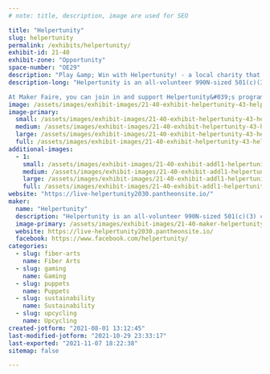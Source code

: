 ```yaml
---
# note: title, description, image are used for SEO

title: "Helpertunity"
slug: helpertunity
permalink: /exhibits/helpertunity/
exhibit-id: 21-40
exhibit-zone: "Opportunity"
space-number: "OE29"
description: "Play &amp; Win with Helpertunity! - a local charity that empowers elderly, disabled, &amp; itinerant Makers!"
description-long: "Helpertunity is an all-volunteer 990N-sized 501(c)(3) charity, founded in 2010, that empowers elderly, disabled, and itinerant makers, their caregivers, and their community. The small charity collects and provides upcycled activity resources, craft supplies, and maker-training for its participants&#039; creative and purposeful voluntainment.  Helpertunity&#039;s community-volunteers visit nursing homes and other facilities to provide crafts classes, adaptive games, and holiday festivities, and also packs kits for patients&#039; independent/in-room activity.  With our year 2020-2030 focus on eco-beneficial arts, technology, and vintage carnival-style gameplay; Helpertunity has been researching, advocating, and prototyping ways for greater adaptive technology and play-space access for all ages and abilities. 

At Maker Faire, you can join in and support Helpertunity&#039;s programs by donating /subscribing to sponsor the charity&#039;s unique community efforts; and take part in their fun and games!   Enjoy Helpertunity&#039;s spin-and-win wheel / plush-rescue-pet adoption -or-  Try your hand at Helpertunity&#039;s bottle-bricking interactive art demonstration; that helps the planet by repurposing plastics -or- Show off your sparkle by selecting one of Helpertunity&#039;s artisan-applied glitter tattoos or another unique elder-crafted gift item."
image: /assets/images/exhibit-images/21-40-exhibit-helpertunity-43-helpertunity-fundraiser-booth-at-fl-family-cafe-disability-services-expo-event-378-large.jpg
image-primary: 
  small: /assets/images/exhibit-images/21-40-exhibit-helpertunity-43-helpertunity-fundraiser-booth-at-fl-family-cafe-disability-services-expo-event-378-small.jpg
  medium: /assets/images/exhibit-images/21-40-exhibit-helpertunity-43-helpertunity-fundraiser-booth-at-fl-family-cafe-disability-services-expo-event-378-medium.jpg
  large: /assets/images/exhibit-images/21-40-exhibit-helpertunity-43-helpertunity-fundraiser-booth-at-fl-family-cafe-disability-services-expo-event-378-large.jpg
  full: /assets/images/exhibit-images/21-40-exhibit-helpertunity-43-helpertunity-fundraiser-booth-at-fl-family-cafe-disability-services-expo-event-378-full.jpg
additional-images: 
  - 1:
    small: /assets/images/exhibit-images/21-40-exhibit-addl1-helpertunity-helpertunity-logo-small.png
    medium: /assets/images/exhibit-images/21-40-exhibit-addl1-helpertunity-helpertunity-logo-medium.png
    large: /assets/images/exhibit-images/21-40-exhibit-addl1-helpertunity-helpertunity-logo-large.png
    full: /assets/images/exhibit-images/21-40-exhibit-addl1-helpertunity-helpertunity-logo-full.png
website: "https://live-helpertunity2030.pantheonsite.io/"
maker: 
  name: "Helpertunity"
  description: "Helpertunity is an all-volunteer 990N-sized 501(c)(3) charity, founded in 2010, that empowers elderly, disabled, and itinerant makers, their caregivers, and their community by providing activity resources and training for participants&#039; purposeful voluntainment.  Helpertunity volunteers visit nursing homes and other facilities to provide crafts classes and packs kits for patients&#039; independent/in-room activity.  With our year 2020-2030 focus on eco-beneficial arts, technology, and vintage carnival-style gameplay; Helpertunity has been researching, advocating, and prototyping for greater adaptive technology and play-space access for all ages and abilities."
  image-primary: /assets/images/exhibit-images/21-40-maker-helpertunity-helpertunity-fundraiser-booth-at-fl-family-cafe-disability-services-expo-event-medium.jpg
  website: https://live-helpertunity2030.pantheonsite.io/
  facebook: https://www.facebook.com/helpertunity/
categories: 
  - slug: fiber-arts
    name: Fiber Arts
  - slug: gaming
    name: Gaming
  - slug: puppets
    name: Puppets
  - slug: sustainability
    name: Sustainability
  - slug: upcycling
    name: Upcycling
created-jotform: "2021-08-01 13:12:45"
last-modified-jotform: "2021-10-29 23:33:17"
last-exported: "2021-11-07 18:22:38"
sitemap: false

---
```

